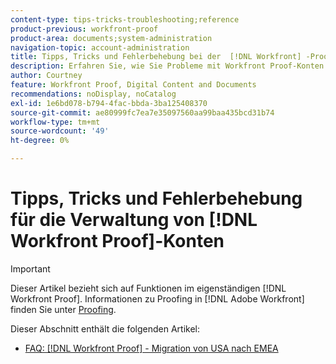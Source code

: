```yaml
---
content-type: tips-tricks-troubleshooting;reference
product-previous: workfront-proof
product-area: documents;system-administration
navigation-topic: account-administration
title: Tipps, Tricks und Fehlerbehebung bei der  [!DNL Workfront] -Proof-Kontoverwaltung
description: Erfahren Sie, wie Sie Probleme mit Workfront Proof-Konten beheben können.
author: Courtney
feature: Workfront Proof, Digital Content and Documents
recommendations: noDisplay, noCatalog
exl-id: 1e6bd078-b794-4fac-bbda-3ba125408370
source-git-commit: ae80999fc7ea7e35097560aa99baa435bcd31b74
workflow-type: tm+mt
source-wordcount: '49'
ht-degree: 0%

---
```


# Tipps, Tricks und Fehlerbehebung für die Verwaltung von [!DNL Workfront Proof]-Konten

>[!IMPORTANT]
>
>Dieser Artikel bezieht sich auf Funktionen im eigenständigen [!DNL Workfront Proof]. Informationen zu Proofing in [!DNL Adobe Workfront] finden Sie unter [Proofing](../../../review-and-approve-work/proofing/proofing.md).

Dieser Abschnitt enthält die folgenden Artikel:

* [FAQ: [!DNL Workfront Proof] - Migration von USA nach EMEA](../../../workfront-proof/wp-acct-admin/tips-tricks-and-troubleshooting/faq-wp-us-to-emea-mig.md)
